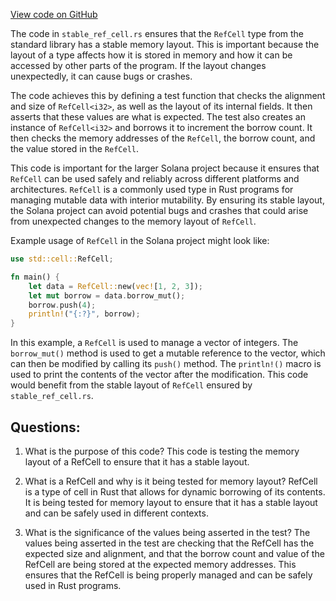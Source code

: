 
[View code on GitHub](https://github.com/solana-labs/solana/blob/master/sdk/program/src/stable_layout/stable_ref_cell.rs)

The code in `stable_ref_cell.rs` ensures that the `RefCell` type from the standard library has a stable memory layout. This is important because the layout of a type affects how it is stored in memory and how it can be accessed by other parts of the program. If the layout changes unexpectedly, it can cause bugs or crashes.

The code achieves this by defining a test function that checks the alignment and size of `RefCell<i32>`, as well as the layout of its internal fields. It then asserts that these values are what is expected. The test also creates an instance of `RefCell<i32>` and borrows it to increment the borrow count. It then checks the memory addresses of the `RefCell`, the borrow count, and the value stored in the `RefCell`.

This code is important for the larger Solana project because it ensures that `RefCell` can be used safely and reliably across different platforms and architectures. `RefCell` is a commonly used type in Rust programs for managing mutable data with interior mutability. By ensuring its stable layout, the Solana project can avoid potential bugs and crashes that could arise from unexpected changes to the memory layout of `RefCell`.

Example usage of `RefCell` in the Solana project might look like:

```rust
use std::cell::RefCell;

fn main() {
    let data = RefCell::new(vec![1, 2, 3]);
    let mut borrow = data.borrow_mut();
    borrow.push(4);
    println!("{:?}", borrow);
}
```

In this example, a `RefCell` is used to manage a vector of integers. The `borrow_mut()` method is used to get a mutable reference to the vector, which can then be modified by calling its `push()` method. The `println!()` macro is used to print the contents of the vector after the modification. This code would benefit from the stable layout of `RefCell` ensured by `stable_ref_cell.rs`.
## Questions: 
 1. What is the purpose of this code?
   This code is testing the memory layout of a RefCell to ensure that it has a stable layout.

2. What is a RefCell and why is it being tested for memory layout?
   RefCell is a type of cell in Rust that allows for dynamic borrowing of its contents. It is being tested for memory layout to ensure that it has a stable layout and can be safely used in different contexts.

3. What is the significance of the values being asserted in the test?
   The values being asserted in the test are checking that the RefCell has the expected size and alignment, and that the borrow count and value of the RefCell are being stored at the expected memory addresses. This ensures that the RefCell is being properly managed and can be safely used in Rust programs.